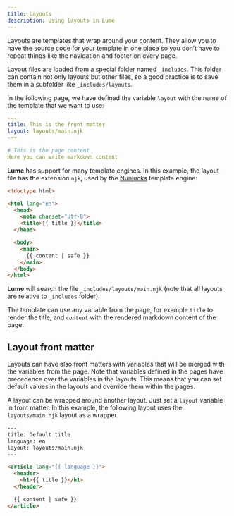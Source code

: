 ```yaml
---
title: Layouts
description: Using layouts in Lume
---
```


Layouts are templates that wrap around your content. They allow you to have the source code for your template in one place so you don’t have to repeat things like the navigation and footer on every page.

Layout files are loaded from a special folder named `_includes`. This folder can contain not only layouts but other files, so a good practice is to save them in a subfolder like `_includes/layouts`.

In the following page, we have defined the variable `layout` with the name of the template that we want to use:

```yml
---
title: This is the front matter
layout: layouts/main.njk
---

# This is the page content
Here you can write markdown content

```

**Lume** has support for many template engines. In this example, the layout file has the extension `njk`, used by the [Nunjucks](https://mozilla.github.io/nunjucks/) template engine:

```html
<!doctype html>

<html lang="en">
  <head>
    <meta charset="utf-8">
    <title>{{ title }}</title>
  </head>

  <body>
    <main>
      {{ content | safe }}
    </main>
  </body>
</html>
```

**Lume** will search the file `_includes/layouts/main.njk` (note that all layouts are relative to `_includes` folder).

The template can use any variable from the page, for example `title` to render the title, and `content` with the rendered markdown content of the page.

## Layout front matter

Layouts can have also front matters with variables that will be merged with the variables from the page. Note that variables defined in the pages have precedence over the variables in the layouts. This means that you can set default values in the layouts and override them within the pages.

A layout can be wrapped around another layout. Just set a `layout` variable in front matter. In this example, the following layout uses the `layouts/main.njk` layout as a wrapper.

```html
---
title: Default title
language: en
layout: layouts/main.njk
---

<article lang="{{ language }}">
  <header>
    <h1>{{ title }}</h1>
  </header>

  {{ content | safe }}
</article>
```
